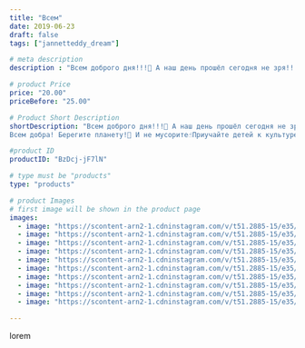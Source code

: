 ```yaml
---
title: "Всем"
date: 2019-06-23
draft: false
tags: ["jannetteddy_dream"]

# meta description
description : "Всем доброго дня!!!🤗 А наш день прошёл сегодня не зря!!!😉 Поучаствовали в #чистыеигры с @q.satis  и @moyrebus ! Было круто!!! 💪 Собрали кучи и кучи мусора! Когд"

# product Price
price: "20.00"
priceBefore: "25.00"

# Product Short Description
shortDescription: "Всем доброго дня!!!🤗 А наш день прошёл сегодня не зря!!!😉 Поучаствовали в #чистыеигры с @q.satis  и @moyrebus ! Было круто!!! 💪 Собрали кучи и кучи мусора! Когда же люди начнут беречь свою планету🌏, экологию  и соблюдать чистоту??? Конечно многое зависит от воспитания и я горжусь своими детьми, Матвей такой молодец ✊ Познакомились с чудесной  девочкой Олесей, она была в нашей команде!❤️ Так приятно что есть столько прекрасных людей!!! ✨✨✨✨✨✨✨✨✨✨Спасибо всем🙏 было здорово! И хоть наша, не полная, команда заняла только 4 место, я считаю это круто!!! Т.к. у одного из нас был ребёнок на  руках🙈 ✨✨✨✨✨✨✨✨✨✨
Всем добра! Берегите планету!🙏 И не мусорите☝️Приучайте детей к культуре!!!"

#product ID
productID: "BzDcj-jF7lN"

# type must be "products"
type: "products"

# product Images
# first image will be shown in the product page
images:
  - image: "https://scontent-arn2-1.cdninstagram.com/v/t51.2885-15/e35/s1080x1080/65080818_324177188499268_5330168168429623416_n.jpg?_nc_ht=scontent-arn2-1.cdninstagram.com&_nc_cat=104&_nc_ohc=egY0VqkDVkMAX9xDvIo&tp=1&oh=8e3eb4e966928cc636c327a77825862b&oe=605CA32F&ig_cache_key=MjA3MjYyNTg2NzQ5MDkzNzk1OQ%3D%3D.2"
  - image: "https://scontent-arn2-1.cdninstagram.com/v/t51.2885-15/e35/s1080x1080/65303638_445510756028911_8509556473516470327_n.jpg?_nc_ht=scontent-arn2-1.cdninstagram.com&_nc_cat=107&_nc_ohc=NTknX_EO_jMAX86wOX0&tp=1&oh=b7d99ab6845cd458efd150f7ec42ef36&oe=605DC625&ig_cache_key=MjA3MjYyNTg2NzU0MTQxODA3OQ%3D%3D.2"
  - image: "https://scontent-arn2-1.cdninstagram.com/v/t51.2885-15/e35/s1080x1080/62800496_1333731426792879_6528960406256567207_n.jpg?_nc_ht=scontent-arn2-1.cdninstagram.com&_nc_cat=103&_nc_ohc=-3cr8dXOYdsAX8PTh-i&tp=1&oh=74fdebcccaf832279fd33254cb3751bb&oe=605D0684&ig_cache_key=MjA3MjYyNTg2NzUyNDY0Njc5Mw%3D%3D.2"
  - image: "https://scontent-arn2-1.cdninstagram.com/v/t51.2885-15/e35/s1080x1080/62209660_339384973423033_1094602417337975081_n.jpg?_nc_ht=scontent-arn2-1.cdninstagram.com&_nc_cat=101&_nc_ohc=rh4ar-UXezkAX-nzUd6&tp=1&oh=2ea01fbfaf7efc5a0d3629a40ab4048e&oe=605BA9E7&ig_cache_key=MjA3MjYyNTg2NzUwNzY0OTUxMw%3D%3D.2"
  - image: "https://scontent-arn2-1.cdninstagram.com/v/t51.2885-15/e35/s1080x1080/62034420_1443315862485251_3957531805423954167_n.jpg?_nc_ht=scontent-arn2-1.cdninstagram.com&_nc_cat=111&_nc_ohc=OetD7nrcAfAAX-HpQQs&tp=1&oh=8f5540aad72d5f972b1e42645f2c4f93&oe=605CCFD6&ig_cache_key=MjA3MjYyNTg2NzU0OTY2OTU1MQ%3D%3D.2"
  - image: "https://scontent-arn2-1.cdninstagram.com/v/t51.2885-15/e35/s1080x1080/62542748_391780238347315_3753783341032027874_n.jpg?_nc_ht=scontent-arn2-1.cdninstagram.com&_nc_cat=107&_nc_ohc=O4opOfnF12wAX8LshRI&tp=1&oh=a3ed17531a7d2ad0e8381708885ea0a0&oe=605DA787&ig_cache_key=MjA3MjYyNTg2NzU0MTIwNDIyNg%3D%3D.2"
  - image: "https://scontent-arn2-1.cdninstagram.com/v/t51.2885-15/e35/s1080x1080/64444850_2431255420533086_113731789745821045_n.jpg?_nc_ht=scontent-arn2-1.cdninstagram.com&_nc_cat=102&_nc_ohc=8Pi40G8-YTsAX98ECNi&tp=1&oh=aa69b045d021ca07a5a286950437271c&oe=605B1E56&ig_cache_key=MjA3MjYyNTg2NzUxNjEzNDAyMg%3D%3D.2"
  - image: "https://scontent-arn2-1.cdninstagram.com/v/t51.2885-15/e35/s1080x1080/65218791_884713565227675_3446502490011920259_n.jpg?_nc_ht=scontent-arn2-1.cdninstagram.com&_nc_cat=107&_nc_ohc=2-FNPfAapa8AX9eDNdb&tp=1&oh=3a6f90fd87db8070010927ed67a617b4&oe=605B5EA5&ig_cache_key=MjA3MjYyNTg2NzUwNzg0MTU0NQ%3D%3D.2"
  - image: "https://scontent-arn2-1.cdninstagram.com/v/t51.2885-15/e35/s1080x1080/62412363_1402821463190584_4803497988849192740_n.jpg?_nc_ht=scontent-arn2-1.cdninstagram.com&_nc_cat=104&_nc_ohc=lAj4ZFuzISwAX83TqK-&tp=1&oh=8b4150e4e9bca8c006e05f4d14c0a3e2&oe=605A2EDC&ig_cache_key=MjA3MjYyNTg2NzUzMjk3MjAzMw%3D%3D.2"
  - image: "https://scontent-arn2-1.cdninstagram.com/v/t51.2885-15/e35/s1080x1080/62477219_358478834710558_4138388474615447472_n.jpg?_nc_ht=scontent-arn2-1.cdninstagram.com&_nc_cat=110&_nc_ohc=ZelJuIWbMP0AX_80MZ9&tp=1&oh=b8db798875f2c5f0116e23f89f260341&oe=605A663D&ig_cache_key=MjA3MjYyNTg2NzU1ODA1ODM3Ng%3D%3D.2"

---
```

lorem
